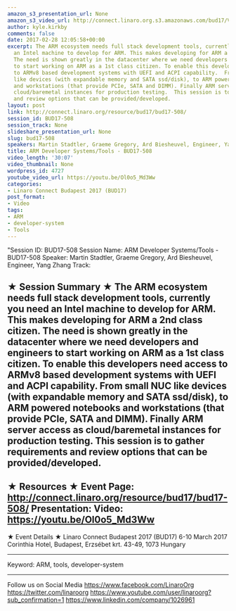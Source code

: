 ```yaml
---
amazon_s3_presentation_url: None
amazon_s3_video_url: http://connect.linaro.org.s3.amazonaws.com/bud17/Videos/Friday/BUD17-508%20ARM%20Developer%20Systems%20%20Tools.mp4
author: kyle.kirkby
comments: false
date: 2017-02-28 12:05:58+00:00
excerpt: The ARM ecosystem needs full stack development tools, currently you need
  an Intel machine to develop for ARM. This makes developing for ARM a 2nd class citizen.
  The need is shown greatly in the datacenter where we need developers and engineers
  to start working on ARM as a 1st class citizen. To enable this developers need access
  to ARMv8 based development systems with UEFI and ACPI capability.  From small NUC
  like devices (with expandable memory and SATA ssd/disk), to ARM powered notebooks
  and workstations (that provide PCIe, SATA and DIMM). Finally ARM server access as
  cloud/baremetal instances for production testing.  This session is to gather requirements
  and review options that can be provided/developed.
layout: post
link: http://connect.linaro.org/resource/bud17/bud17-508/
session_id: BUD17-508
session_track: None
slideshare_presentation_url: None
slug: bud17-508
speakers: Martin Stadtler, Graeme Gregory, Ard Biesheuvel, Engineer, Yang Zhang
title: ARM Developer Systems/Tools - BUD17-508
video_length: '30:07'
video_thumbnail: None
wordpress_id: 4727
youtube_video_url: https://youtu.be/Ol0o5_Md3Ww
categories:
- Linaro Connect Budapest 2017 (BUD17)
post_format:
- Video
tags:
- ARM
- developer-system
- Tools
---
```


"Session ID: BUD17-508
Session Name: ARM Developer Systems/Tools - BUD17-508
Speaker: Martin Stadtler, Graeme Gregory, Ard Biesheuvel, Engineer, Yang Zhang
Track:

★ Session Summary ★
The ARM ecosystem needs full stack development tools, currently you need an Intel machine to develop for ARM. This makes developing for ARM a 2nd class citizen. The need is shown greatly in the datacenter where we need developers and engineers to start working on ARM as a 1st class citizen. To enable this developers need access to ARMv8 based development systems with UEFI and ACPI capability. From small NUC like devices (with expandable memory and SATA ssd/disk), to ARM powered notebooks and workstations (that provide PCIe, SATA and DIMM). Finally ARM server access as cloud/baremetal instances for production testing. This session is to gather requirements and review options that can be provided/developed.
---------------------------------------------------
★ Resources ★
Event Page: http://connect.linaro.org/resource/bud17/bud17-508/
Presentation:
Video: https://youtu.be/Ol0o5_Md3Ww
---------------------------------------------------

★ Event Details ★
Linaro Connect Budapest 2017 (BUD17)
6-10 March 2017
Corinthia Hotel, Budapest,
Erzsébet krt. 43-49,
1073 Hungary

---------------------------------------------------
Keyword: ARM, tools, developer-system

---------------------------------------------------
Follow us on Social Media
https://www.facebook.com/LinaroOrg
https://twitter.com/linaroorg
https://www.youtube.com/user/linaroorg?sub_confirmation=1
https://www.linkedin.com/company/1026961
